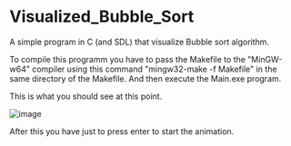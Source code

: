 # Visualized_Bubble_Sort
A simple program in C (and SDL) that visualize Bubble sort algorithm.

To compile this programm you have to pass the Makefile to the "MinGW-w64" 
compiler using this command "mingw32-make -f Makefile" in the same directory 
of the Makefile.
And then execute the Main.exe program.

This is what you should see at this point.

![image](https://user-images.githubusercontent.com/81163301/170829240-f0938b8d-d491-48b9-bfa1-6e03704e1c24.png)

After this you have just to press enter to start the animation.
